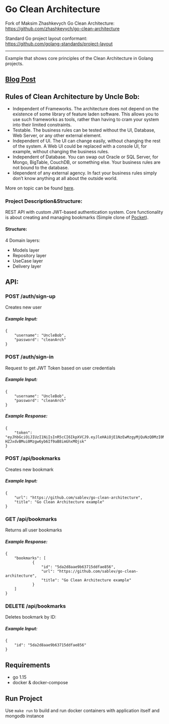 # Go Clean Architecture

Fork of Maksim Zhashkevych Go Clean Architecture:<br/>
https://github.com/zhashkevych/go-clean-architecture

Standard Go project layout conformant:<br/>
https://github.com/golang-standards/project-layout

---

Example that shows core principles of the Clean Architecture in Golang projects.

## <a href="https://www.zhashkevych.com/clean-architecture">Blog Post</a>

## Rules of Clean Architecture by Uncle Bob:
- Independent of Frameworks. The architecture does not depend on the existence of some library of feature laden software. This allows you to use such frameworks as tools, rather than having to cram your system into their limited constraints.
- Testable. The business rules can be tested without the UI, Database, Web Server, or any other external element.
- Independent of UI. The UI can change easily, without changing the rest of the system. A Web UI could be replaced with a console UI, for example, without changing the business rules.
- Independent of Database. You can swap out Oracle or SQL Server, for Mongo, BigTable, CouchDB, or something else. Your business rules are not bound to the database.
- Idependent of any external agency. In fact your business rules simply don’t know anything at all about the outside world. 

More on topic can be found <a href="https://blog.cleancoder.com/uncle-bob/2012/08/13/the-clean-architecture.html">here</a>.

### Project Description&Structure:
REST API with custom JWT-based authentication system. Core functionality is about creating and managing bookmarks (Simple clone of <a href="https://app.getpocket.com/">Pocket</a>).

#### Structure:
4 Domain layers:

- Models layer
- Repository layer
- UseCase layer
- Delivery layer

## API:

### POST /auth/sign-up

Creates new user 

##### Example Input: 
```
{
	"username": "UncleBob",
	"password": "cleanArch"
} 
```


### POST /auth/sign-in

Request to get JWT Token based on user credentials

##### Example Input: 
```
{
	"username": "UncleBob",
	"password": "cleanArch"
} 
```

##### Example Response: 
```
{
	"token": "eyJhbGciOiJIUzI1NiIsInR5cCI6IkpXVCJ9.eyJleHAiOjE1NzEwMzgyMjQuNzQ0MzI0MiwidXNlciI6eyJJRCI6IjAwMDAwMDAwMDAwMDAwMDAwMDAwMDAwMCIsIlVzZXJuYW1lIjoiemhhc2hrZXZ5Y2giLCJQYXNzd29yZCI6IjQyODYwMTc5ZmFiMTQ2YzZiZDAyNjlkMDViZTM0ZWNmYmY5Zjk3YjUifX0.3dsyKJQ-HZJxdvBMui0Mzgw6yb6If9aB8imGhxMOjsk"
} 
```

### POST /api/bookmarks

Creates new bookmark

##### Example Input: 
```
{
	"url": "https://github.com/sablev/go-clean-architecture",
	"title": "Go Clean Architecture example"
} 
```

### GET /api/bookmarks

Returns all user bookmarks

##### Example Response: 
```
{
	"bookmarks": [
            {
                "id": "5da2d8aae9b63715ddfae856",
                "url": "https://github.com/sablev/go-clean-architecture",
                "title": "Go Clean Architecture example"
            }
    ]
} 
```

### DELETE /api/bookmarks

Deletes bookmark by ID:

##### Example Input: 
```
{
	"id": "5da2d8aae9b63715ddfae856"
} 
```


## Requirements
- go 1.15
- docker & docker-compose

## Run Project

Use ```make run``` to build and run docker containers with application itself and mongodb instance

